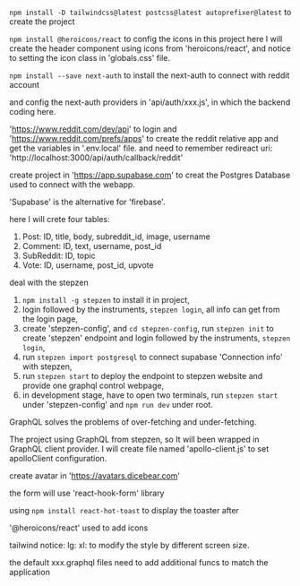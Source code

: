 

`npm install -D tailwindcss@latest postcss@latest autoprefixer@latest` to create the project

`npm install @heroicons/react` to config the icons in this project
here I will create the header component using icons from 'heroicons/react', and notice to setting the icon class in 'globals.css' file.

`npm install --save next-auth` to install the next-auth to connect with reddit account

and config the next-auth providers in 'api/auth/xxx.js', in which the backend coding here.

'https://www.reddit.com/dev/api' to login and 'https://www.reddit.com/prefs/apps' to create the reddit relative app and get the variables in '.env.local' file. and need to remember redireact uri: 'http://localhost:3000/api/auth/callback/reddit'




create project in 'https://app.supabase.com' to creat the Postgres Database used to connect with the webapp.

'Supabase' is the alternative for 'firebase'.

here I will crete four tables: 
1. Post: ID, title, body, subreddit_id, image, username
2. Comment: ID, text, username, post_id
3. SubReddit: ID, topic
4. Vote: ID, username, post_id, upvote


deal with the stepzen
1. `npm install -g stepzen` to install it in project,
2. login followed by the instruments, `stepzen login`, all info can get from the login page,
3. create 'stepzen-config', and `cd stepzen-config`, run `stepzen init` to create 'stepzen' endpoint
and login followed by the instruments, `stepzen login`,
4. run `stepzen import postgresql` to connect supabase 'Connection info' with stepzen,
5. run `stepzen start` to deploy the endpoint to stepzen website and provide one graphql control webpage,
6. in development stage, have to open two terminals, run `stepzen start` under 'stepzen-config' and `npm run dev` under root.

GraphQL solves the problems of over-fetching and under-fetching.

The project using GraphQL from stepzen, so It will been wrapped in GraphQL client provider.
I will create file named 'apollo-client.js' to set apolloClient configuration.



create avatar in 'https://avatars.dicebear.com'

the form will use 'react-hook-form' library


using `npm install react-hot-toast` to display the toaster after 


'@heroicons/react' used to add icons


tailwind notice: lg: xl: to modify the style by different screen size.


the default xxx.graphql files need to add additional funcs to match the application








